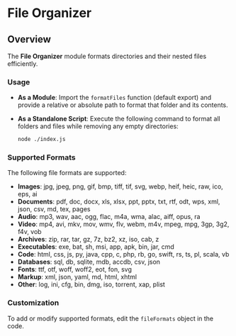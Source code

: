 # File Organizer

## Overview
The **File Organizer** module formats directories and their nested files efficiently.

### Usage

- **As a Module**: Import the `formatFiles` function (default export) and provide a relative or absolute path to format that folder and its contents.
  
- **As a Standalone Script**: Execute the following command to format all folders and files while removing any empty directories:
  ```bash
  node ./index.js
  ```


### Supported Formats
The following file formats are supported:

- **Images**: jpg, jpeg, png, gif, bmp, tiff, tif, svg, webp, heif, heic, raw, ico, eps, ai
- **Documents**: pdf, doc, docx, xls, xlsx, ppt, pptx, txt, rtf, odt, wps, xml, json, csv, md, tex, pages
- **Audio**: mp3, wav, aac, ogg, flac, m4a, wma, alac, aiff, opus, ra
- **Video**: mp4, avi, mkv, mov, wmv, flv, webm, m4v, mpeg, mpg, 3gp, 3g2, f4v, vob
- **Archives**: zip, rar, tar, gz, 7z, bz2, xz, iso, cab, z
- **Executables**: exe, bat, sh, msi, app, apk, bin, jar, cmd
- **Code**: html, css, js, py, java, cpp, c, php, rb, go, swift, rs, ts, pl, scala, vb
- **Databases**: sql, db, sqlite, mdb, accdb, csv, json
- **Fonts**: ttf, otf, woff, woff2, eot, fon, svg
- **Markup**: xml, json, yaml, md, html, xhtml
- **Other**: log, ini, cfg, bin, dmg, iso, torrent, xap, plist

### Customization
To add or modify supported formats, edit the `fileFormats` object in the code.